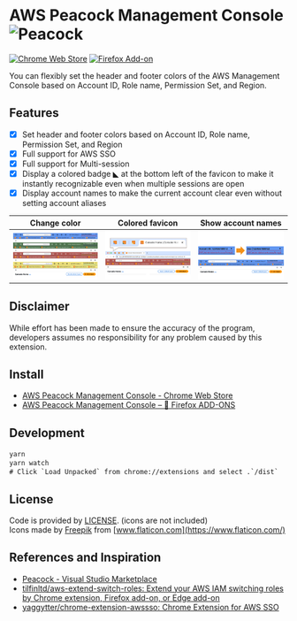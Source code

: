 # AWS Peacock Management Console ![Peacock](./public/icons/128.png)

[![Chrome Web Store](https://img.shields.io/chrome-web-store/v/bknjjajglapfhbdcfgmhgkgfomkkaidj.svg)](https://chrome.google.com/webstore/detail/aws-peacock-management-co/bknjjajglapfhbdcfgmhgkgfomkkaidj?utm_source=github)
[![Firefox Add-on](https://img.shields.io/amo/v/aws-extend-switch-roles3.svg)](https://addons.mozilla.org/firefox/addon/aws-peacock-management-console/)

You can flexibly set the header and footer colors of the AWS Management Console based on Account ID, Role name, Permission Set, and Region.

## Features

- [x] Set header and footer colors based on Account ID, Role name, Permission Set, and Region
- [x] Full support for AWS SSO
- [x] Full support for Multi-session
- [x] Display a colored badge ◣ at the bottom left of the favicon to make it instantly recognizable even when multiple sessions are open
- [x] Display account names to make the current account clear even without setting account aliases

| Change color                             | Colored favicon                              | Show account names                             |
| ---------------------------------------- | -------------------------------------------- | ---------------------------------------------- |
| ![Change color](images/header-color.png) | ![Colored favicon](images/favicon-badge.png) | ![Show account names](images/account-name.png) |

## Disclaimer

While effort has been made to ensure the accuracy of the program, developers assumes no responsibility for any problem caused by this extension.

## Install

- [AWS Peacock Management Console - Chrome Web Store](https://chrome.google.com/webstore/detail/aws-peacock-management-co/bknjjajglapfhbdcfgmhgkgfomkkaidj?utm_source=github)
- [AWS Peacock Management Console – 🦊 Firefox ADD-ONS](https://addons.mozilla.org/firefox/addon/aws-peacock-management-console/)

## Development

```shell
yarn
yarn watch
# Click `Load Unpacked` from chrome://extensions and select .`/dist`
```

## License

Code is provided by [LICENSE](./LICENSE). (icons are not included)  
Icons made by [Freepik](https://www.flaticon.com/authors/freepik) from [www.flaticon.com](https://www.flaticon.com/)

## References and Inspiration

- [Peacock - Visual Studio Marketplace](https://marketplace.visualstudio.com/items?itemName=johnpapa.vscode-peacock)
- [tilfinltd/aws-extend-switch-roles: Extend your AWS IAM switching roles by Chrome extension, Firefox add-on, or Edge add-on](https://github.com/tilfinltd/aws-extend-switch-roles)
- [yaggytter/chrome-extension-awssso: Chrome Extension for AWS SSO](https://github.com/yaggytter/chrome-extension-awssso)
